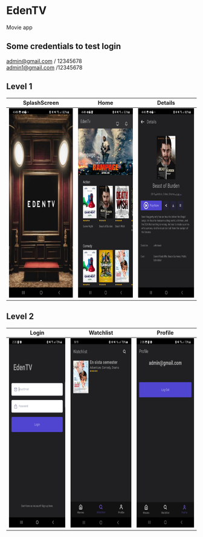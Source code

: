 # EdenTV
Movie app

## Some credentials to test login ##
admin@gmail.com / 12345678</br>
admin1@gmail.com /12345678

## Level 1 ##
| SplashScreen                                                                      | Home                                                                                       |Details
| ----------------------------------------------------------------------------------|--------------------------------------------------------------------------------------------|------------------------------------
|<img src="level1/screenshots/splash_screen.jpg" height="500" alt="Splash screen"/> | <img src="level1/screenshots/dashboard_screen.jpg" height="500" alt="Home screen"/>        | <img src="level1/screenshots/details_screen.jpg" height="500" alt="Movie details screen"/> |

## Level 2 ##
| Login                                                                          | Watchlist                                                                            | Profile          
|--------------------------------------------------------------------------------|--------------------------------------------------------------------------------------|------------------------------------
|<img src="level2/screenshots/login_screen.jpg" height="500" alt="Login screen"/>|<img src="level2/screenshots/watchlist_page.jpg" height="500" alt="Watchlist screen"/>|<img src="level2/screenshots/profile_page.jpg" height="500" alt="Profile screen"/>         |


